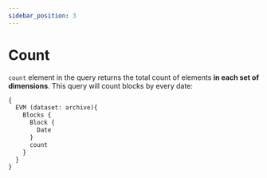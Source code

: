 ```yaml
---
sidebar_position: 3
---
```


#  Count

 ```count``` element in the query returns the total count of elements **in each set of dimensions**.
This query will count blocks by every date:


```graphql
{
  EVM (dataset: archive){
    Blocks {
      Block {
        Date
      }
      count
    }
  }
}
```



